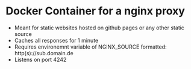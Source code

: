 # Docker Container for a nginx proxy

* Meant for static websites hosted on github pages or any other static source
* Caches all responses for 1 minute
* Requires environemnt variable of NGINX_SOURCE formatted: http(s)://sub.domain.de
* Listens on port 4242